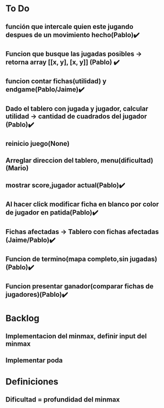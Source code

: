 # To Do
## función que intercale quien este jugando despues de un movimiento hecho(Pablo):heavy_check_mark:
## Funcion que busque las jugadas posibles -> retorna array [[x, y], [x, y]] (Pablo) :heavy_check_mark:
## funcion contar fichas(utilidad) y endgame(Pablo/Jaime):heavy_check_mark:
## Dado el tablero con jugada y jugador, calcular utilidad -> cantidad de cuadrados del jugador (Pablo):heavy_check_mark:
## reinicio juego(None)
## Arreglar direccion del tablero, menu(dificultad) (Mario)
##  mostrar score,jugador actual(Pablo):heavy_check_mark:
## Al hacer click modificar ficha en blanco por color de jugador en patida(Pablo):heavy_check_mark:
## Fichas afectadas -> Tablero con fichas afectadas (Jaime/Pablo):heavy_check_mark:
## Funcion de termino(mapa completo,sin jugadas)(Pablo):heavy_check_mark:
## Funcion presentar ganador(comparar fichas de jugadores)(Pablo):heavy_check_mark:
# Backlog
## Implementacion del minmax, definir input del minmax
## Implementar poda

# Definiciones
## Dificultad = profundidad del minmax


